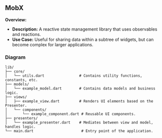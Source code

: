 ## MobX

**Overview:**

- **Description:** A reactive state management library that uses observables and reactions.
- **Use Case:** Useful for sharing data within a subtree of widgets,
  but can become complex for larger applications.

### Diagram

```
lib/
├── core/
│   └── utils.dart                # Contains utility functions, constants, etc.
├── models/
│   └── example_model.dart        # Contains data models and business logic.
├── views/
│   ├── example_view.dart         # Renders UI elements based on the Presenter.
│   └── components/
│       └── example_component.dart # Reusable UI components.
├── presenters/
│   └── example_presenter.dart    # Mediates between view and model, handles logic.
└── main.dart                      # Entry point of the application.

```
